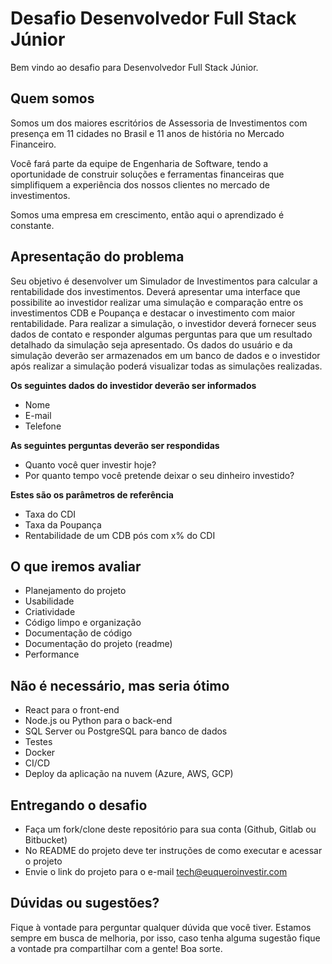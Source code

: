 # Desafio Desenvolvedor Full Stack Júnior

Bem vindo ao desafio para Desenvolvedor Full Stack Júnior.

## Quem somos

Somos um dos maiores escritórios de Assessoria de Investimentos com presença em 11 cidades no Brasil e 11 anos de história no Mercado Financeiro.

Você fará parte da equipe de Engenharia de Software, tendo a oportunidade de construir soluções e ferramentas financeiras que simplifiquem a experiência dos nossos clientes no mercado de investimentos.

Somos uma empresa em crescimento, então aqui o aprendizado é constante.

## Apresentação do problema

Seu objetivo é desenvolver um Simulador de Investimentos para calcular a rentabilidade dos investimentos. Deverá apresentar uma interface que possibilite ao investidor realizar uma simulação e comparação entre os investimentos CDB e Poupança e destacar o investimento com maior rentabilidade. Para realizar a simulação, o investidor deverá fornecer seus dados de contato e responder algumas perguntas para que um resultado detalhado da simulação seja apresentado. Os dados do usuário e da simulação deverão ser armazenados em um banco de dados e o investidor após realizar a simulação poderá visualizar todas as simulações realizadas.

**Os seguintes dados do investidor deverão ser informados**

- Nome
- E-mail
- Telefone

**As seguintes perguntas deverão ser respondidas**

- Quanto você quer investir hoje?
- Por quanto tempo você pretende deixar o seu dinheiro investido?

**Estes são os parâmetros de referência**

- Taxa do CDI
- Taxa da Poupança
- Rentabilidade de um CDB pós com x% do CDI

## O que iremos avaliar

- Planejamento do projeto
- Usabilidade
- Criatividade
- Código limpo e organização
- Documentação de código
- Documentação do projeto (readme)
- Performance

## Não é necessário, mas seria ótimo

- React para o front-end
- Node.js ou Python para o back-end
- SQL Server ou PostgreSQL para banco de dados
- Testes
- Docker
- CI/CD
- Deploy da aplicação na nuvem (Azure, AWS, GCP)

## Entregando o desafio

- Faça um fork/clone deste repositório para sua conta (Github, Gitlab ou Bitbucket)
- No README do projeto deve ter instruções de como executar e acessar o projeto
- Envie o link do projeto para o e-mail tech@euqueroinvestir.com

## Dúvidas ou sugestões?

Fique à vontade para perguntar qualquer dúvida que você tiver. Estamos sempre em busca de melhoria, por isso, caso tenha alguma sugestão fique a vontade pra compartilhar com a gente! Boa sorte.
